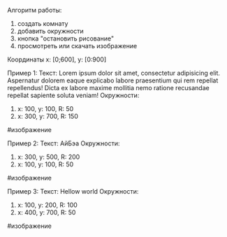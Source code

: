 Алгоритм работы:
1) создать комнату
2) добавить окружности
3) кнопка "остановить рисование"
4) просмотреть или скачать изображение

Координаты x: [0;600], y: [0:900]



Пример 1:
Текст: Lorem ipsum dolor sit amet, consectetur adipisicing elit. Aspernatur dolorem eaque explicabo labore praesentium qui rem repellat repellendus! Dicta ex labore maxime mollitia nemo ratione recusandae repellat sapiente soluta veniam!
Окружности:
1) x: 100, y: 100, R: 50
2) x: 300, y: 700, R: 150

#изображение

Пример 2:
Текст: АйБэа
Окружности:
1) x: 300, y: 500, R: 200
2) x: 100, y: 100, R: 50

#изображение

Пример 3:
Текст:  Hellow world
Окружности:
1) x: 100, y: 200, R: 100
2) x: 400, y: 700, R: 50

#изображение
